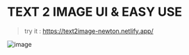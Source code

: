 # TEXT 2 IMAGE UI & EASY USE

> try it : https://text2image-newton.netlify.app/

![image](https://user-images.githubusercontent.com/95271718/195984679-2939d6ec-38d6-4095-87eb-0dcf1c057148.png)
